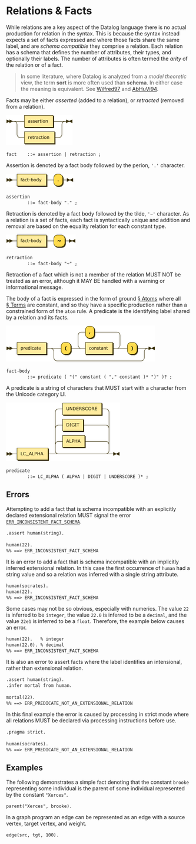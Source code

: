 # Relations & Facts

While relations are a key aspect of the Datalog language there is no actual
production for relation in the syntax. This is because the syntax instead
expects a set of facts expressed and where those facts share the same label,
and are _schema compatible_ they comprise a relation. Each relation has a
schema that defines the number of attributes, their types, and optionally
their labels. The number of attributes is often termed the _arity_ of the
relation or of a fact.

> In some literature, where Datalog is analyzed from a _model theoretic_ view,
> the term **sort** is more often used than **schema**. In either case the
> meaning is equivalent. See <span class="bibref
> inline">[Wilfred97](x_references.md#Wilfred97)</span> and 
> <span class="bibref inline">[AbHuVi94](x_references.md#AbHuVi94)</span>.

Facts may be either _asserted_ (added to a relation), or _retracted_ (removed
from a relation).

![fact](images/fact.png)

```ebnf
fact    ::= assertion | retraction ;
```

Assertion is denoted by a fact body followed by the perion, `'.'` character.

![fact](images/assertion.png)

```ebnf
assertion
        ::= fact-body "." ;
```

Retraction is denoted by a fact body followed by the tilde, `'~'` character.
As a relation is a set of facts, each fact is syntactically unique and
addition and removal are based on the equality relation for each constant type.

![fact](images/retraction.png)

```ebnf
retraction
        ::= fact-body "~" ;
```

Retraction of a fact which is not a member of the relation MUST NOT be treated
as an error, although it MAY BE handled with a warning or informational message.

The body of a fact is expressed in the form of ground
[§&nbsp;Atoms](grammar_atoms.md) where all
[§&nbsp;Terms](grammar_atoms.md#terms) are constant, and so they have a
specific production rather than a constrained form of the `atom` rule. A
predicate is the identifying label shared by a relation and its facts.

![fact](images/fact-body.png)

```ebnf
fact-body
        ::= predicate ( "(" constant ( "," constant )* ")" )? ;
```

A predicate is a string of characters that MUST start with a character from
the Unicode category **Ll**.

![predicate](images/predicate.png)

```ebnf
predicate
        ::= LC_ALPHA ( ALPHA | DIGIT | UNDERSCORE )* ;
```

## Errors

Attempting to add a fact that is schema incompatible with an explicitly
declared extensional relation MUST signal the error [`ERR_INCONSISTENT_FACT_SCHEMA`](errors.md#ERR_INCONSISTENT_FACT_SCHEMA).

```datalog
.assert human(string).

human(22).
%% ==> ERR_INCONSISTENT_FACT_SCHEMA
```

It is an error to add a fact that is schema incompatible with an implicitly inferred extensional relation. In this case the first occurrence of `human` had a string value and so a relation was inferred with a single string attribute.

```datalog
human(socrates).
human(22).
%% ==> ERR_INCONSISTENT_FACT_SCHEMA
```

Some cases may not be so obvious, especially with numerics. The value `22` is inferred to be `integer`, the value `22.0` is inferred to be a `decimal`, and the value `22e1` is inferred to be a `float`. Therefore, the example below causes an error.

```datalog
human(22).   % integer
human(22.0). % decimal
%% ==> ERR_INCONSISTENT_FACT_SCHEMA
```

It is also an error to assert facts where the label identifies an intensional, rather than extensional relation.

```datalog
.assert human(string).
.infer mortal from human.

mortal(22).
%% ==> ERR_PREDICATE_NOT_AN_EXTENSIONAL_RELATION
```

In this final example the error is caused by processing in strict mode where all relations MUST be declared via processing instructions before use.

```datalog
.pragma strict.

human(socrates).
%% ==> ERR_PREDICATE_NOT_AN_EXTENSIONAL_RELATION
```

## Examples

The following demonstrates a simple fact denoting that the constant `brooke` representing some
individual is the parent of some individual represented by the constant `"Xerces"`.

```datalog
parent("Xerces", brooke).
```

In a graph program an edge can be represented as an edge with a source vertex, target vertex, and weight.

```datalog
edge(src, tgt, 100).
```

